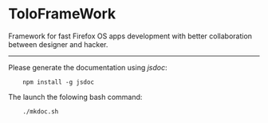 ToloFrameWork
=============

Framework for fast Firefox OS apps development with better collaboration between designer and hacker.

----

Please generate the documentation using *jsdoc*:
```
    npm install -g jsdoc
```

The launch the folowing bash command:
```
    ./mkdoc.sh
```


